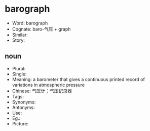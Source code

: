 # barograph

- Word: barograph
- Cognate: baro-气压 + graph
- Similar: 
- Story: 

## noun

- Plural: 
- Single: 
- Meaning: a barometer that gives a continuous printed record of variations in atmospheric pressure
- Chinese: 气压计；气压记录器
- Tags: 
- Synonyms: 
- Antonyms: 
- Use: 
- Eg.: 
- Picture: 

